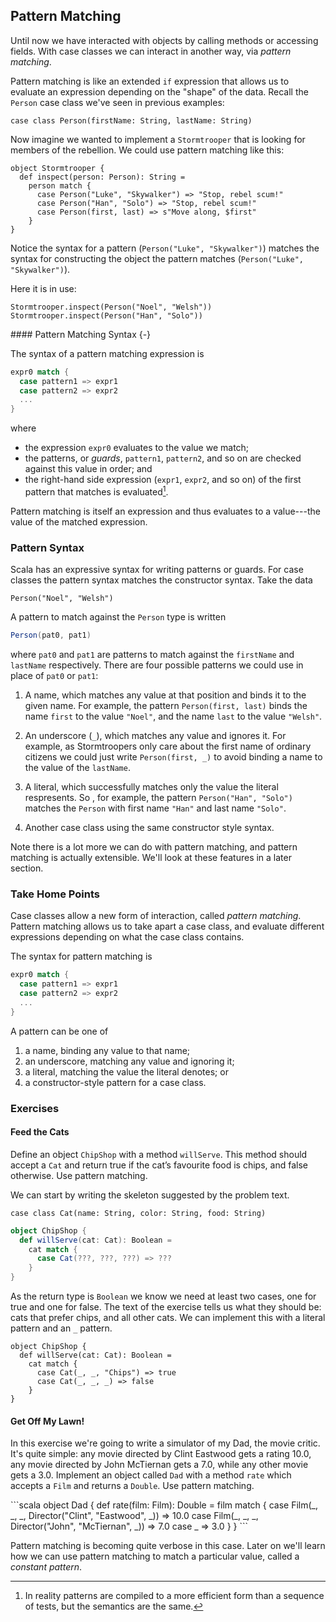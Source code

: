## Pattern Matching

Until now we have interacted with objects by calling methods or accessing fields. With case classes we can interact in another way, via *pattern matching*.

Pattern matching is like an extended `if` expression that allows us to evaluate an expression depending on the "shape" of the data. Recall the `Person` case class we've seen in previous examples:

```tut:book:silent
case class Person(firstName: String, lastName: String)
```

Now imagine we wanted to implement a `Stormtrooper` that is looking for members of the rebellion. We could use pattern matching like this:

```tut:book:silent
object Stormtrooper {
  def inspect(person: Person): String =
    person match {
      case Person("Luke", "Skywalker") => "Stop, rebel scum!"
      case Person("Han", "Solo") => "Stop, rebel scum!"
      case Person(first, last) => s"Move along, $first"
    }
}
```

Notice the syntax for a pattern (`Person("Luke", "Skywalker")`) matches the syntax for constructing the object the pattern matches (`Person("Luke", "Skywalker")`).

Here it is in use:

```tut:book
Stormtrooper.inspect(Person("Noel", "Welsh"))
Stormtrooper.inspect(Person("Han", "Solo"))
```

<div class="callout callout-info">
#### Pattern Matching Syntax {-}

The syntax of a pattern matching expression is

```scala
expr0 match {
  case pattern1 => expr1
  case pattern2 => expr2
  ...
}
```

where

- the expression `expr0` evaluates to the value we match;
- the patterns, or *guards*, `pattern1`, `pattern2`, and so on are checked against this value in order; and
- the right-hand side expression (`expr1`, `expr2`, and so on) of the first pattern that matches is evaluated[^compilation].

Pattern matching is itself an expression and thus evaluates to a value---the value of the matched expression.
</div>

[^compilation]: In reality patterns are compiled to a more efficient form than a sequence of tests, but the semantics are the same.


### Pattern Syntax

Scala has an expressive syntax for writing patterns or guards. For case classes the pattern syntax matches the constructor syntax. Take the data

```tut:book
Person("Noel", "Welsh")
```

A pattern to match against the `Person` type is written

```scala
Person(pat0, pat1)
```

where `pat0` and `pat1` are patterns to match against the `firstName` and `lastName` respectively. There are four possible patterns we could use in place of `pat0` or `pat1`:

1. A name, which matches any value at that position and binds it to the given name. For example, the pattern `Person(first, last)` binds the name `first` to the value `"Noel"`, and the name `last` to the value `"Welsh"`.

2. An underscore (`_`), which matches any value and ignores it. For example, as Stormtroopers only care about the first name of ordinary citizens we could just write `Person(first, _)` to avoid binding a name to the value of the `lastName`.

3. A literal, which successfully matches only the value the literal respresents. So , for example, the pattern `Person("Han", "Solo")` matches the `Person` with first name `"Han"` and last name `"Solo"`.

4. Another case class using the same constructor style syntax.

Note there is a lot more we can do with pattern matching, and pattern matching is actually extensible. We'll look at these features in a later section.


### Take Home Points

Case classes allow a new form of interaction, called *pattern matching*. Pattern matching allows us to take apart a case class, and evaluate different expressions depending on what the case class contains.

The syntax for pattern matching is

```scala
expr0 match {
  case pattern1 => expr1
  case pattern2 => expr2
  ...
}
```

A pattern can be one of

1. a name, binding any value to that name;
2. an underscore, matching any value and ignoring it;
3. a literal, matching the value the literal denotes; or
4. a constructor-style pattern for a case class.

### Exercises

#### Feed the Cats

Define an object `ChipShop` with a method `willServe`. This method should accept a `Cat` and return true if the cat’s favourite food is chips, and false otherwise. Use pattern matching.

<div class="solution">
We can start by writing the skeleton suggested by the problem text.

```tut:book:silent
case class Cat(name: String, color: String, food: String)
```

```scala
object ChipShop {
  def willServe(cat: Cat): Boolean =
    cat match {
      case Cat(???, ???, ???) => ???
    }
}
```

As the return type is `Boolean` we know we need at least two cases, one for true and one for false. The text of the exercise tells us what they should be: cats that prefer chips, and all other cats. We can implement this with a literal pattern and an `_` pattern.

```tut:book:silent
object ChipShop {
  def willServe(cat: Cat): Boolean =
    cat match {
      case Cat(_, _, "Chips") => true
      case Cat(_, _, _) => false
    }
}
```
</div>


#### Get Off My Lawn!

In this exercise we're going to write a simulator of my Dad, the movie critic. It's quite simple: any movie directed by Clint Eastwood gets a rating 10.0, any movie directed by John McTiernan gets a 7.0, while any other movie gets a 3.0. Implement an object called `Dad` with a method `rate` which accepts a `Film` and returns a `Double`. Use pattern matching.

<div class="solution">
```scala
object Dad {
  def rate(film: Film): Double =
    film match {
      case Film(_, _, _, Director("Clint", "Eastwood", _)) => 10.0
      case Film(_, _, _, Director("John", "McTiernan", _)) => 7.0
      case _ => 3.0
    }
}
```

Pattern matching is becoming quite verbose in this case. Later on we'll learn how we can use pattern matching to match a particular value, called a *constant pattern*.
</div>

